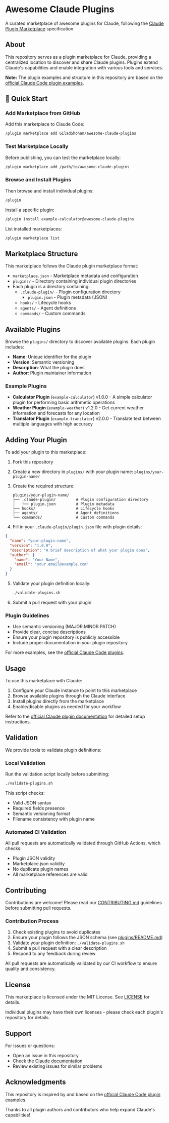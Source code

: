 # Awesome Claude Plugins

A curated marketplace of awesome plugins for Claude, following the [Claude Plugin Marketplace](https://docs.claude.com/en/docs/claude-code/plugin-marketplaces) specification.

## About

This repository serves as a plugin marketplace for Claude, providing a centralized location to discover and share Claude plugins. Plugins extend Claude's capabilities and enable integration with various tools and services.

**Note:** The plugin examples and structure in this repository are based on the [official Claude Code plugin examples](https://github.com/anthropics/claude-code/tree/main/plugins).

## 🚀 Quick Start

### Add Marketplace from GitHub

Add this marketplace to Claude Code:

```bash
/plugin marketplace add GiladShoham/awesome-claude-plugins
```

### Test Marketplace Locally

Before publishing, you can test the marketplace locally:

```bash
/plugin marketplace add /path/to/awesome-claude-plugins
```

### Browse and Install Plugins

Then browse and install individual plugins:

```bash
/plugin
```

Install a specific plugin:

```bash
/plugin install example-calculator@awesome-claude-plugins
```

List installed marketplaces:

```bash
/plugin marketplace list
```

## Marketplace Structure

This marketplace follows the Claude plugin marketplace format:

- `marketplace.json` - Marketplace metadata and configuration
- `plugins/` - Directory containing individual plugin directories
- Each plugin is a directory containing:
  - `.claude-plugin/` - Plugin configuration directory
    - `plugin.json` - Plugin metadata (JSON)
  - `hooks/` - Lifecycle hooks
  - `agents/` - Agent definitions
  - `commands/` - Custom commands

## Available Plugins

Browse the `plugins/` directory to discover available plugins. Each plugin includes:

- **Name**: Unique identifier for the plugin
- **Version**: Semantic versioning
- **Description**: What the plugin does
- **Author**: Plugin maintainer information

### Example Plugins

- **Calculator Plugin** (`example-calculator`) v1.0.0 - A simple calculator plugin for performing basic arithmetic operations
- **Weather Plugin** (`example-weather`) v1.2.0 - Get current weather information and forecasts for any location
- **Translator Plugin** (`example-translator`) v2.0.0 - Translate text between multiple languages with high accuracy

## Adding Your Plugin

To add your plugin to this marketplace:

1. Fork this repository
2. Create a new directory in `plugins/` with your plugin name: `plugins/your-plugin-name/`
3. Create the required structure:
   ```
   plugins/your-plugin-name/
   ├── .claude-plugin/         # Plugin configuration directory
   │   └── plugin.json         # Plugin metadata
   ├── hooks/                  # Lifecycle hooks
   ├── agents/                 # Agent definitions
   └── commands/               # Custom commands
   ```

4. Fill in your `.claude-plugin/plugin.json` file with plugin details:

```json
{
  "name": "your-plugin-name",
  "version": "1.0.0",
  "description": "A brief description of what your plugin does",
  "author": {
    "name": "Your Name",
    "email": "your.email@example.com"
  }
}
```

5. Validate your plugin definition locally:
   ```bash
   ./validate-plugins.sh
   ```

6. Submit a pull request with your plugin

### Plugin Guidelines

- Use semantic versioning (MAJOR.MINOR.PATCH)
- Provide clear, concise descriptions
- Ensure your plugin repository is publicly accessible
- Include proper documentation in your plugin repository

For more examples, see the [official Claude Code plugins](https://github.com/anthropics/claude-code/tree/main/plugins).

## Usage

To use this marketplace with Claude:

1. Configure your Claude instance to point to this marketplace
2. Browse available plugins through the Claude interface
3. Install plugins directly from the marketplace
4. Enable/disable plugins as needed for your workflow

Refer to the [official Claude plugin documentation](https://docs.claude.com/en/docs/claude-code/plugin-marketplaces) for detailed setup instructions.

## Validation

We provide tools to validate plugin definitions:

### Local Validation

Run the validation script locally before submitting:

```bash
./validate-plugins.sh
```

This script checks:
- Valid JSON syntax
- Required fields presence
- Semantic versioning format
- Filename consistency with plugin name

### Automated CI Validation

All pull requests are automatically validated through GitHub Actions, which checks:
- Plugin JSON validity
- Marketplace.json validity
- No duplicate plugin names
- All marketplace references are valid

## Contributing

Contributions are welcome! Please read our [CONTRIBUTING.md](CONTRIBUTING.md) guidelines before submitting pull requests.

### Contribution Process

1. Check existing plugins to avoid duplicates
2. Ensure your plugin follows the JSON schema (see [plugins/README.md](plugins/README.md))
3. Validate your plugin definition: `./validate-plugins.sh`
4. Submit a pull request with a clear description
5. Respond to any feedback during review

All pull requests are automatically validated by our CI workflow to ensure quality and consistency.

## License

This marketplace is licensed under the MIT License. See [LICENSE](LICENSE) for details.

Individual plugins may have their own licenses - please check each plugin's repository for details.

## Support

For issues or questions:
- Open an issue in this repository
- Check the [Claude documentation](https://docs.claude.com)
- Review existing issues for similar problems

## Acknowledgments

This repository is inspired by and based on the [official Claude Code plugin examples](https://github.com/anthropics/claude-code/tree/main/plugins).

Thanks to all plugin authors and contributors who help expand Claude's capabilities!
